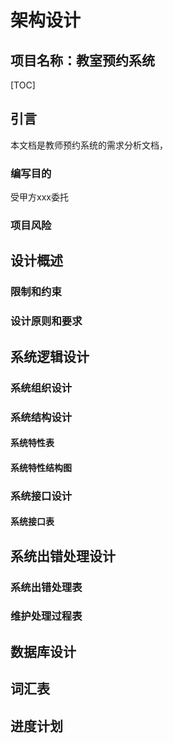 # 架构设计

## 项目名称：教室预约系统

[TOC]



## 引言

本文档是教师预约系统的需求分析文档，

### 编写目的

受甲方xxx委托

### 项目风险

## 设计概述

### 限制和约束

### 设计原则和要求

## 系统逻辑设计

### 系统组织设计

### 系统结构设计

#### 系统特性表

#### 系统特性结构图

### 系统接口设计

#### 系统接口表

## 系统出错处理设计

### 系统出错处理表

### 维护处理过程表

## 数据库设计

## 词汇表

## 进度计划